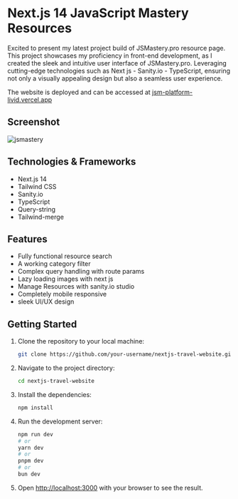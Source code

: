 # Next.js 14 JavaScript Mastery Resources

Excited to present my latest project build of JSMastery.pro resource page. This project showcases my proficiency in front-end development, as I created the sleek and intuitive user interface of JSMastery.pro. Leveraging cutting-edge technologies such as Next js - Sanity.io - TypeScript, ensuring not only a visually appealing design but also a seamless user experience.

The website is deployed and can be accessed at [jsm-platform-livid.vercel.app](https://jsm-platform-livid.vercel.app/)

## Screenshot

![jsmastery](https://github.com/delmac-dev/jsm-platform/assets/136045782/c0e8cb4e-9b79-470c-99ef-6c2d615113e6)

## Technologies & Frameworks

- Next.js 14
- Tailwind CSS
- Sanity.io
- TypeScript
- Query-string
- Tailwind-merge

## Features

- Fully functional resource search
- A working category filter
- Complex query handling with route params
- Lazy loading images with next js
- Manage Resources with sanity.io studio
- Completely mobile responsive
- sleek UI/UX design

## Getting Started

1. Clone the repository to your local machine:

   ```bash
   git clone https://github.com/your-username/nextjs-travel-website.git
   ```

2. Navigate to the project directory:

    ```bash
    cd nextjs-travel-website
    ```
3. Install the dependencies:

    ```bash
    npm install
    ```

4. Run the development server:

    ```bash
    npm run dev
    # or
    yarn dev
    # or
    pnpm dev
    # or
    bun dev
    ```

5. Open [http://localhost:3000](http://localhost:3000) with your browser to see the result.
